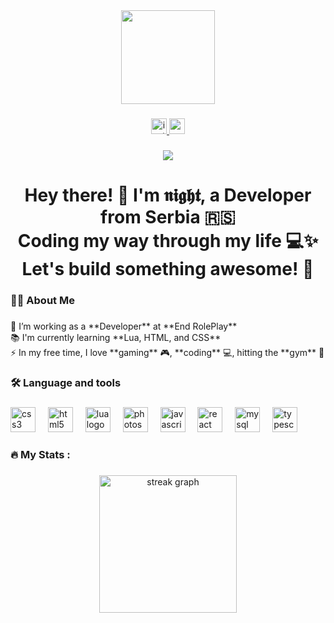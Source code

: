 <div align="center">
  <img height="150" src="https://avatars.githubusercontent.com/u/194826522"  />
</div>

###

<div align="center">
  <a href="https://www.instagram.com/nightyy77/" target="_blank">
    <img src="https://img.shields.io/static/v1?message=Instagram&logo=instagram&label=&color=E4405F&logoColor=white&labelColor=&style=for-the-badge" height="25" alt="instagram logo"  />
  </a>
  <a href="https://www.paypal.com/paypalme/nightisnothing" target="_blank">
    <img src="https://img.shields.io/static/v1?message=PayPal&logo=paypal&label=&color=00457C&logoColor=white&labelColor=&style=for-the-badge" height="25" alt="paypal logo"  />
  </a>
</div>

###

<div align="center">
  <img src="https://visitor-badge.laobi.icu/badge?page_id=nightyy77.nightyy77&"  />
</div>

###

<h1 align="center">Hey there! 👋 I'm 𝖓𝖎𝖌𝖍𝖙, a Developer from Serbia 🇷🇸<br>Coding my way through my life 💻✨<br>Let's build something awesome! 🚀</h1>

###

<h3 align="left">👩‍💻  About Me</h3>

###

<p align="left">🔭 I’m working as a **Developer** at **End RolePlay**<br>📚 I'm currently learning **Lua, HTML, and CSS**<br>⚡ In my free time, I love **gaming** 🎮, **coding** 💻, hitting the **gym** 💪</p>

###

<h3 align="left">🛠 Language and tools</h3>

###

<div align="left">
  <img src="https://cdn.jsdelivr.net/gh/devicons/devicon/icons/css3/css3-original.svg" height="40" alt="css3 logo"  />
  <img width="12" />
  <img src="https://cdn.jsdelivr.net/gh/devicons/devicon/icons/html5/html5-original.svg" height="40" alt="html5 logo"  />
  <img width="12" />
  <img src="https://cdn.jsdelivr.net/gh/devicons/devicon/icons/lua/lua-original.svg" height="40" alt="lua logo"  />
  <img width="12" />
  <img src="https://cdn.jsdelivr.net/gh/devicons/devicon/icons/photoshop/photoshop-plain.svg" height="40" alt="photoshop logo"  />
  <img width="12" />
  <img src="https://cdn.jsdelivr.net/gh/devicons/devicon/icons/javascript/javascript-original.svg" height="40" alt="javascript logo"  />
  <img width="12" />
  <img src="https://cdn.jsdelivr.net/gh/devicons/devicon/icons/react/react-original.svg" height="40" alt="react logo"  />
  <img width="12" />
  <img src="https://cdn.jsdelivr.net/gh/devicons/devicon/icons/mysql/mysql-original.svg" height="40" alt="mysql logo"  />
  <img width="12" />
  <img src="https://cdn.jsdelivr.net/gh/devicons/devicon/icons/typescript/typescript-original.svg" height="40" alt="typescript logo"  />
</div>

###

<h3 align="left">🔥   My Stats :</h3>

###

<div align="center">
  <img src="https://streak-stats.demolab.com?user=nightyy77&locale=en&mode=daily&theme=dark&hide_border=false&border_radius=5&order=3" height="220" alt="streak graph"  />
</div>

###
